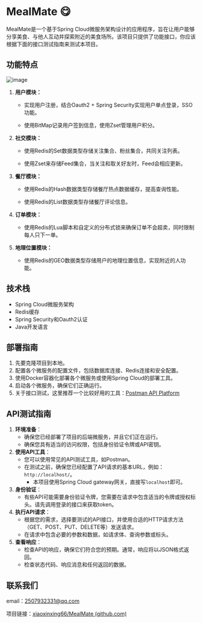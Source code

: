 # MealMate 😋

MealMate是一个基于Spring Cloud微服务架构设计的应用程序，旨在让用户能够分享美食、与他人互动并探索附近的美食场所。该项目只提供了功能接口，你应该根据下面的接口测试指南来测试本项目。

## 功能特点
![image](https://github.com/xiaoxinxing66/MealMate/assets/93857716/be493b16-6311-4c29-97e0-4fc9c68548c1)

1. **用户模块：**

   - 实现用户注册，结合Oauth2 + Spring Security实现用户单点登录，SSO功能。

   - 使用BitMap记录用户签到信息，使用Zset管理用户积分。

2. **社交模块：**

   - 使用Redis的Set数据类型存储关注集合、粉丝集合，共同关注列表。

   - 使用Zset来存储Feed集合，当关注和取关好友时，Feed会相应更新。

3. **餐厅模块：**

   - 使用Redis的Hash数据类型存储餐厅热点数据缓存，提高查询性能。

   - 使用Redis的List数据类型存储餐厅评论信息。

4. **订单模块：**
   - 使用Redis的Lua脚本和自定义的分布式锁来确保订单不会超卖，同时限制每人只下一单。

5. **地理位置模块：**
   - 使用Redis的GEO数据类型存储用户的地理位置信息，实现附近的人功能。

## 技术栈

- Spring Cloud微服务架构
- Redis缓存
- Spring Security和Oauth2认证
- Java开发语言

## 部署指南

1. 先要克隆项目到本地。
2. 配置各个微服务的配置文件，包括数据库连接、Redis连接和安全配置。
3. 使用Docker容器化部署各个微服务或使用Spring Cloud的部署工具。
4. 启动各个微服务，确保它们正确运行。
5. 关于接口测试，这里推荐一个比较好用的工具：[Postman API Platform](https://www.postman.com/)

## API测试指南

1. **环境准备**：
   - 确保您已经部署了项目的后端微服务，并且它们正在运行。
   - 确保您具有适当的访问权限，包括身份验证令牌或API密钥。
2. **使用API工具**：
   - 您可以使用常见的API测试工具，如Postman。
   - 在测试之前，确保您已经配置了API请求的基本URL，例如：`http://localhost/`。
     - 本项目使用Spring Cloud gateway网关，直接写`localhost`即可。
3. **身份验证**：
   - 有些API可能需要身份验证令牌，您需要在请求中包含适当的令牌或授权标头。请先调用登录的接口来获取token。
4. **执行API请求**：
   - 根据您的需求，选择要测试的API接口，并使用合适的HTTP请求方法（GET、POST、PUT、DELETE等）发送请求。
   - 在请求中包含必要的参数和数据，如请求体、查询参数或标头。
5. **查看响应**：
   - 检查API的响应，确保它们符合您的预期。通常，响应将以JSON格式返回。
   - 检查状态代码、响应消息和任何返回的数据。

## 联系我们

email：[2507932331@qq.com](mailto:2507932331@qq.com)

项目链接：[xiaoxinxing66/MealMate (github.com)](https://github.com/xiaoxinxing66/MealMate)

